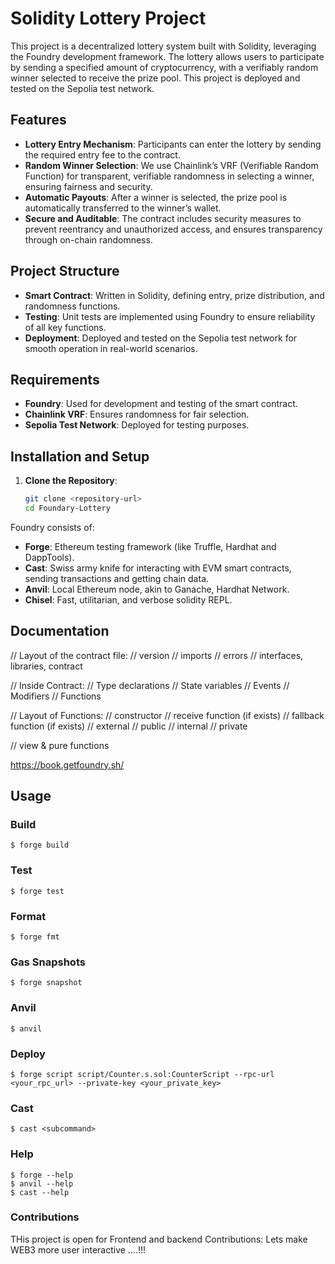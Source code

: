# Solidity Lottery Project

This project is a decentralized lottery system built with Solidity, leveraging the Foundry development framework. The lottery allows users to participate by sending a specified amount of cryptocurrency, with a verifiably random winner selected to receive the prize pool. This project is deployed and tested on the Sepolia test network.

## Features

- **Lottery Entry Mechanism**: Participants can enter the lottery by sending the required entry fee to the contract.
- **Random Winner Selection**: We use Chainlink’s VRF (Verifiable Random Function) for transparent, verifiable randomness in selecting a winner, ensuring fairness and security.
- **Automatic Payouts**: After a winner is selected, the prize pool is automatically transferred to the winner’s wallet.
- **Secure and Auditable**: The contract includes security measures to prevent reentrancy and unauthorized access, and ensures transparency through on-chain randomness.

## Project Structure

- **Smart Contract**: Written in Solidity, defining entry, prize distribution, and randomness functions.
- **Testing**: Unit tests are implemented using Foundry to ensure reliability of all key functions.
- **Deployment**: Deployed and tested on the Sepolia test network for smooth operation in real-world scenarios.

## Requirements

- **Foundry**: Used for development and testing of the smart contract.
- **Chainlink VRF**: Ensures randomness for fair selection.
- **Sepolia Test Network**: Deployed for testing purposes.

## Installation and Setup

1. **Clone the Repository**:
   ```bash
   git clone <repository-url>
   cd Foundary-Lottery


Foundry consists of:

-   **Forge**: Ethereum testing framework (like Truffle, Hardhat and DappTools).
-   **Cast**: Swiss army knife for interacting with EVM smart contracts, sending transactions and getting chain data.
-   **Anvil**: Local Ethereum node, akin to Ganache, Hardhat Network.
-   **Chisel**: Fast, utilitarian, and verbose solidity REPL.

## Documentation

// Layout of the contract file:
// version
// imports
// errors
// interfaces, libraries, contract

// Inside Contract:
// Type declarations
// State variables
// Events
// Modifiers
// Functions

// Layout of Functions:
// constructor
// receive function (if exists)
// fallback function (if exists)
// external
// public
// internal
// private

// view & pure functions

https://book.getfoundry.sh/

## Usage

### Build

```shell
$ forge build
```

### Test

```shell
$ forge test
```

### Format

```shell
$ forge fmt
```

### Gas Snapshots

```shell
$ forge snapshot
```

### Anvil

```shell
$ anvil
```

### Deploy

```shell
$ forge script script/Counter.s.sol:CounterScript --rpc-url <your_rpc_url> --private-key <your_private_key>
```

### Cast

```shell
$ cast <subcommand>
```

### Help

```shell
$ forge --help
$ anvil --help
$ cast --help
```
### Contributions
THis project is open for Frontend and backend Contributions: Lets make WEB3 more user interactive ....!!!